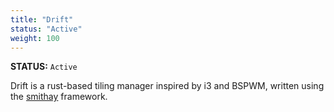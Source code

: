 ```yaml
---
title: "Drift"
status: "Active"
weight: 100
---
```

**STATUS:** `Active`

Drift is a rust-based tiling manager inspired by i3 and BSPWM, written using the [smithay](https://github.com/Smithay/smithay) framework.
